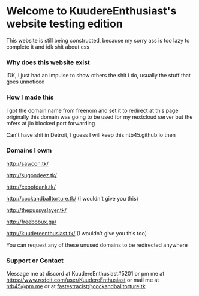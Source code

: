 # Welcome to KuudereEnthusiast's website testing edition

This website is still being constructed, because my sorry ass is too lazy to complete it and idk shit about css

### Why does this website exist

IDK, i just had an impulse to show others the shit i do, usually the stuff that goes unnoticed

### How I made this

I got the domain name from freenom and set it to redirect at this page
originally this domain was going to be used for my nextcloud server but the mfers at jio blocked port forwarding


Can't have shit in Detroit, I guess I will keep this ntb45.github.io then
### Domains I owm

http://sawcon.tk/

http://sugondeez.tk/

http://ceoofdank.tk/

http://cockandballtorture.tk/ (I wouldn't give you this)

http://thepussyslayer.tk/

http://freebobux.ga/

http://kuudereenthusiast.tk/ (I wouldn't give you this too)

You can request any of these unused domains to be redirected anywhere

### Support or Contact

Message me at discord at KuudereEnthusiast#5201 or pm me at https://www.reddit.com/user/KuudereEnthusiast or 
mail me at ntb45@pm.me or at fastestracist@cockandballtorture.tk

